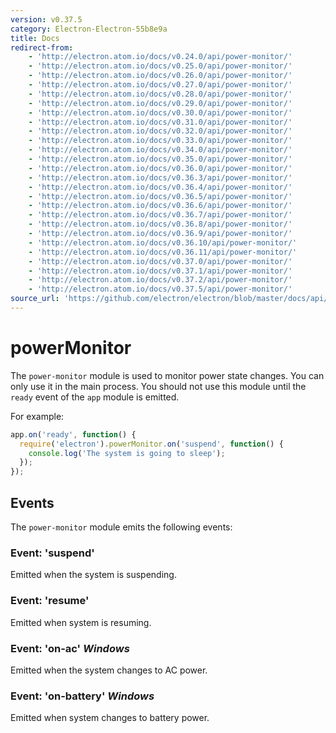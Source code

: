 ```yaml
---
version: v0.37.5
category: Electron-Electron-55b8e9a
title: Docs
redirect-from:
    - 'http://electron.atom.io/docs/v0.24.0/api/power-monitor/'
    - 'http://electron.atom.io/docs/v0.25.0/api/power-monitor/'
    - 'http://electron.atom.io/docs/v0.26.0/api/power-monitor/'
    - 'http://electron.atom.io/docs/v0.27.0/api/power-monitor/'
    - 'http://electron.atom.io/docs/v0.28.0/api/power-monitor/'
    - 'http://electron.atom.io/docs/v0.29.0/api/power-monitor/'
    - 'http://electron.atom.io/docs/v0.30.0/api/power-monitor/'
    - 'http://electron.atom.io/docs/v0.31.0/api/power-monitor/'
    - 'http://electron.atom.io/docs/v0.32.0/api/power-monitor/'
    - 'http://electron.atom.io/docs/v0.33.0/api/power-monitor/'
    - 'http://electron.atom.io/docs/v0.34.0/api/power-monitor/'
    - 'http://electron.atom.io/docs/v0.35.0/api/power-monitor/'
    - 'http://electron.atom.io/docs/v0.36.0/api/power-monitor/'
    - 'http://electron.atom.io/docs/v0.36.3/api/power-monitor/'
    - 'http://electron.atom.io/docs/v0.36.4/api/power-monitor/'
    - 'http://electron.atom.io/docs/v0.36.5/api/power-monitor/'
    - 'http://electron.atom.io/docs/v0.36.6/api/power-monitor/'
    - 'http://electron.atom.io/docs/v0.36.7/api/power-monitor/'
    - 'http://electron.atom.io/docs/v0.36.8/api/power-monitor/'
    - 'http://electron.atom.io/docs/v0.36.9/api/power-monitor/'
    - 'http://electron.atom.io/docs/v0.36.10/api/power-monitor/'
    - 'http://electron.atom.io/docs/v0.36.11/api/power-monitor/'
    - 'http://electron.atom.io/docs/v0.37.0/api/power-monitor/'
    - 'http://electron.atom.io/docs/v0.37.1/api/power-monitor/'
    - 'http://electron.atom.io/docs/v0.37.2/api/power-monitor/'
    - 'http://electron.atom.io/docs/v0.37.5/api/power-monitor/'
source_url: 'https://github.com/electron/electron/blob/master/docs/api/power-monitor.md'
---
```


# powerMonitor

The `power-monitor` module is used to monitor power state changes. You can
only use it in the main process. You should not use this module until the `ready`
event of the `app` module is emitted.

For example:

```javascript
app.on('ready', function() {
  require('electron').powerMonitor.on('suspend', function() {
    console.log('The system is going to sleep');
  });
});
```

## Events

The `power-monitor` module emits the following events:

### Event: 'suspend'

Emitted when the system is suspending.

### Event: 'resume'

Emitted when system is resuming.

### Event: 'on-ac' _Windows_

Emitted when the system changes to AC power.

### Event: 'on-battery' _Windows_

Emitted when system changes to battery power.
